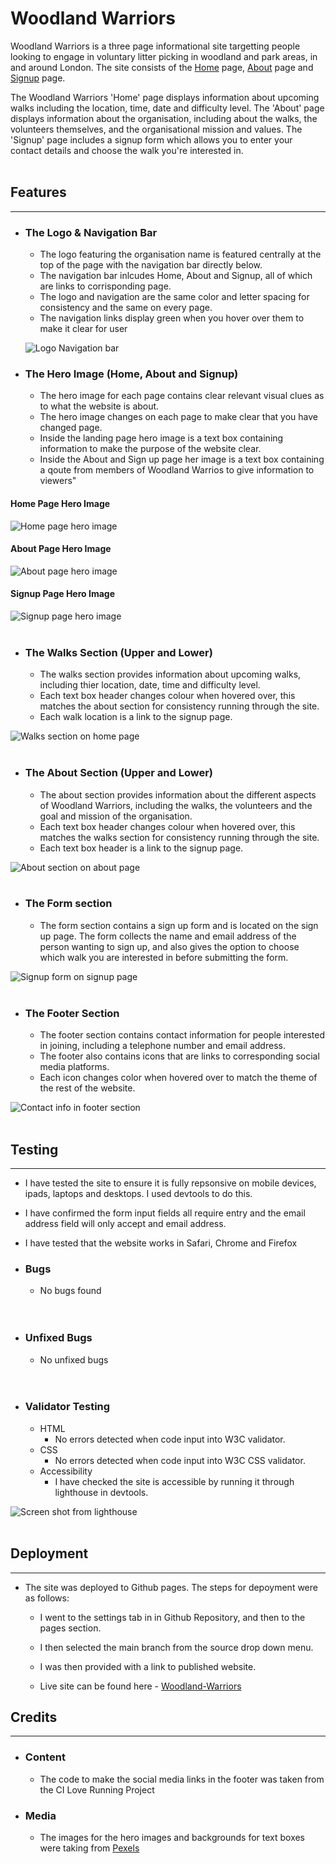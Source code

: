 # Woodland Warriors
Woodland Warriors is a three page informational site targetting people looking to engage in voluntary litter picking in woodland and park areas, in and around London. The site consists of the [Home]() page, [About]() page and [Signup]() page. 

The Woodland Warriors 'Home' page displays information about upcoming walks including the location, time, date and difficulty level. The 'About' page displays information about the organisation, including about the walks, the volunteers themselves, and the organisational mission and values. The 'Signup' page includes a signup form which allows you to enter your contact details and choose the walk you're interested in. 
<br>
<br>

## Features
<hr>

- ### The Logo & Navigation Bar

    - The logo featuring the organisation name is featured centrally at the top of the page with the navigation bar directly below.
    - The navigation bar inlcudes Home, About and Signup, all of which are links to corrisponding page.
    - The logo and navigation are the same color and letter spacing for consistency and the same on every page.
    - The navigation links display green when you hover over them to make it clear for user

    ![Logo Navigation bar](assets/images/logo%26navigation-screenshot.jpg)

- ### The Hero Image (Home, About and Signup)

    - The hero image for each page contains clear relevant visual clues as to what the website is about. 
    - The hero image changes on each page to make clear that you have changed page. 
    - Inside the landing page hero image is a text box containing information to make the purpose of the website clear.
    - Inside the About and Sign up page her image is a text box containing a qoute from members of Woodland Warrios to give information to viewers"

#### Home Page Hero Image
![Home page hero image](assets/images/hero-image-home-screenshot.jpg)

#### About Page Hero Image
![About page hero image](assets/images/hero-image-about-screenshot.jpg)

#### Signup Page Hero Image
![Signup page hero image](assets/images/hero-image-signup-screenshot.jpg)
<br>
<br>

- ### The Walks Section (Upper and Lower)
    - The walks section provides information about upcoming walks, including thier location, date, time and difficulty level.
    - Each text box header changes colour when hovered over, this matches the about section for consistency running through the site.
    - Each walk location is a link to the signup page. 

![Walks section on home page](assets/images/'walks'-section-screenshot.jpg)
<br>
<br>

- ### The About Section (Upper and Lower)
    - The about section provides information about the different aspects of Woodland Warriors, including the walks, the volunteers and the goal and mission of the organisation.
    - Each text box header changes colour when hovered over, this matches the walks section for consistency running through the site.
    - Each text box header is a link to the signup page. 

![About section on about page](assets/images/about-section-screenshot.jpg)
<br>
<br>

- ### The Form section
    - The form section contains a sign up form and is located on the sign up page. The form collects the name and email address of the person wanting to sign up, and also gives the option to choose which walk you are interested in before submitting the form. 

![Signup form on signup page](assets/images/signup-form-screenshot.jpg)
<br>
<br>

- ### The Footer Section
    - The footer section contains contact information for people interested in joining, including a telephone number and email address. 
    - The footer also contains icons that are links to corresponding social media platforms.
    - Each icon changes color when hovered over to match the theme of the rest of the website. 

![Contact info in footer section](assets/images/footer-screenshot.jpg)
<br>
<br>

## Testing
<hr>

- I have tested the site to ensure it is fully repsonsive on mobile devices, ipads, laptops and desktops. I used devtools to do this. 

- I have confirmed the form input fields all require entry and the email address field will only accept and email address. 

- I have tested that the website works in Safari, Chrome and Firefox


- ### Bugs
    - No bugs found
    <br>
    <br>

- ### Unfixed Bugs
    - No unfixed bugs
    <br>
    <br>

- ### Validator Testing
    - HTML
        - No errors detected when code input into W3C validator.
    - CSS 
        - No errors detected when code input into W3C CSS validator.
    - Accessibility 
        - I have checked the site is accessible by running it through lighthouse in devtools.


![Screen shot from lighthouse](assets/images/lighthouse-score-screenshot.jpg)
<br>
<br>


## Deployment
<hr>

- The site was deployed to Github pages. The steps for depoyment were as follows:
    - I went to the settings tab in in Github Repository, and then to the pages section.
    - I then selected the main branch from the source drop down menu.
    - I was then provided with a link to published website. 

    - Live site can be found here - [Woodland-Warriors](https://robtomatkins.github.io/Woodland-Warriors/)

## Credits
<hr>

- ### Content
    - The code to make the social media links in the footer was taken from the CI Love Running Project


- ### Media
    - The images for the hero images and backgrounds for text boxes were taking from [Pexels](https://www.pexels.com/search/web%20developer/)
<br>
<br>




